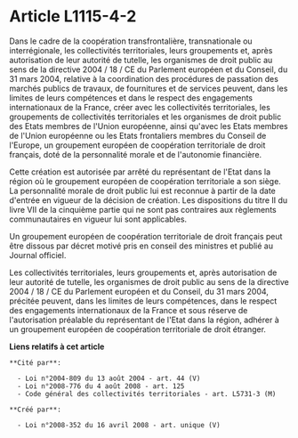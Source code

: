 # Article L1115-4-2

Dans le cadre de la coopération transfrontalière, transnationale ou interrégionale, les collectivités territoriales, leurs
groupements et, après autorisation de leur autorité de tutelle, les organismes de droit public au sens de la directive 2004 /
18 / CE du Parlement européen et du Conseil, du 31 mars 2004, relative à la coordination des procédures de passation des
marchés publics de travaux, de fournitures et de services peuvent, dans les limites de leurs compétences et dans le respect
des engagements internationaux de la France, créer avec les collectivités territoriales, les groupements de collectivités
territoriales et les organismes de droit public des Etats membres de l'Union européenne, ainsi qu'avec les Etats membres de
l'Union européenne ou les Etats frontaliers membres du Conseil de l'Europe, un groupement européen de coopération
territoriale de droit français, doté de la personnalité morale et de l'autonomie financière. 

Cette création est autorisée par arrêté du représentant de l'Etat dans la région où le groupement européen de coopération
territoriale a son siège. La personnalité morale de droit public lui est reconnue à partir de la date d'entrée en vigueur de
la décision de création. Les dispositions du titre II du livre VII de la cinquième partie qui ne sont pas contraires aux
règlements communautaires en vigueur lui sont applicables. 

Un groupement européen de coopération territoriale de droit français peut être dissous par décret motivé pris en conseil des
ministres et publié au Journal officiel. 

Les collectivités territoriales, leurs groupements et, après autorisation de leur autorité de tutelle, les organismes de
droit public au sens de la directive 2004 / 18 / CE du Parlement européen et du Conseil, du 31 mars 2004, précitée peuvent,
dans les limites de leurs compétences, dans le respect des engagements internationaux de la France et sous réserve de
l'autorisation préalable du représentant de l'Etat dans la région, adhérer à un groupement européen de coopération
territoriale de droit étranger.

**Liens relatifs à cet article**

	**Cité par**:

	  - Loi n°2004-809 du 13 août 2004 - art. 44 (V)
	  - Loi n°2008-776 du 4 août 2008 - art. 125
	  - Code général des collectivités territoriales - art. L5731-3 (M)

	**Créé par**:

	  - Loi n°2008-352 du 16 avril 2008 - art. unique (V)
